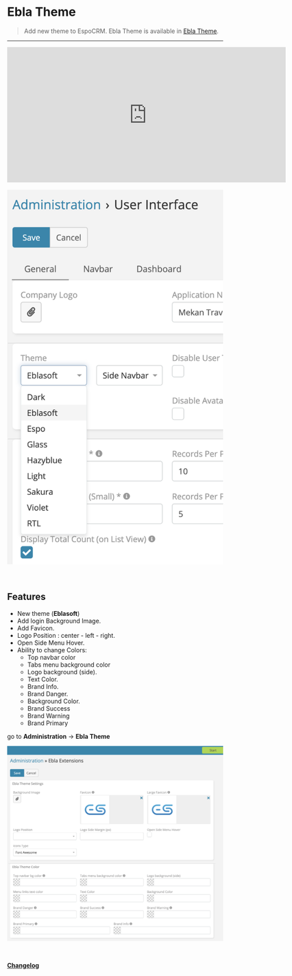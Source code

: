# Ebla Theme

> Add new theme to EspoCRM.
> Ebla Theme is available in [Ebla Theme](https://www.eblasoft.com.tr/espocrm-extension-page/espocrm-ebla-theme).

---

<iframe width="650" height="315" src="https://www.youtube.com/embed/UJX262flBZw" frameborder="0" allow="accelerometer; autoplay; clipboard-write; encrypted-media; gyroscope; picture-in-picture" allowfullscreen></iframe>

![Ebla Theme](../../_static/images/extensions/theme/theme.png)

<br>

## Features

* New theme (**Eblasoft**)
* Add login Background Image.
* Add Favicon.
* Logo Position : center - left - right.
* Open Side Menu Hover.
* Ability to change Colors:
    - Top navbar color
    - Tabs menu background color
    - Logo background (side).
    - Text Color.
    - Brand Info.
    - Brand Danger.
    - Background Color.
    - Brand Success
    - Brand Warning
    - Brand Primary

go to **Administration** -> **Ebla Theme**

![Ebla Theme](../../_static/images/extensions/theme/theme-set.png)


<br>

**<font color=gray> [Changelog](changelog.md) </font>**


